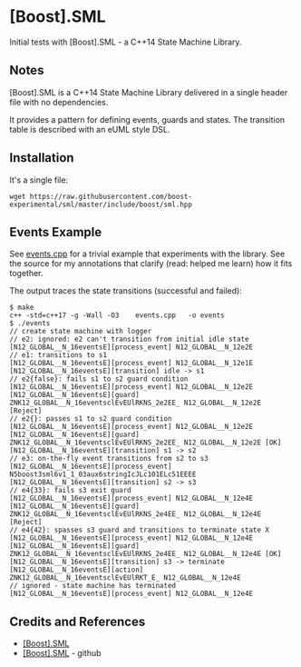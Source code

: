 # [Boost].SML

Initial tests with [Boost].SML - a C++14 State Machine Library.

## Notes

[Boost].SML is a C++14 State Machine Library delivered in a single header file with no dependencies.

It provides a pattern for defining events, guards and states. The transition table is described with an eUML style DSL.

## Installation

It's a single file:

    wget https://raw.githubusercontent.com/boost-experimental/sml/master/include/boost/sml.hpp

## Events Example

See [events.cpp](./events.cpp) for a trivial example that experiments with the library.
See the source for my annotations that clarify (read: helped me learn) how it fits together.

The output traces the state transitions (successful and failed):

    $ make
    c++ -std=c++17 -g -Wall -O3    events.cpp   -o events
    $ ./events
    // create state machine with logger
    // e2: ignored: e2 can't transition from initial idle state
    [N12_GLOBAL__N_16eventsE][process_event] N12_GLOBAL__N_12e2E
    // e1: transitions to s1
    [N12_GLOBAL__N_16eventsE][process_event] N12_GLOBAL__N_12e1E
    [N12_GLOBAL__N_16eventsE][transition] idle -> s1
    // e2{false}: fails s1 to s2 guard condition
    [N12_GLOBAL__N_16eventsE][process_event] N12_GLOBAL__N_12e2E
    [N12_GLOBAL__N_16eventsE][guard] ZNK12_GLOBAL__N_16eventsclEvEUlRKNS_2e2EE_ N12_GLOBAL__N_12e2E [Reject]
    // e2{}: passes s1 to s2 guard condition
    [N12_GLOBAL__N_16eventsE][process_event] N12_GLOBAL__N_12e2E
    [N12_GLOBAL__N_16eventsE][guard] ZNK12_GLOBAL__N_16eventsclEvEUlRKNS_2e2EE_ N12_GLOBAL__N_12e2E [OK]
    [N12_GLOBAL__N_16eventsE][transition] s1 -> s2
    // e3: on-the-fly event transitions from s2 to s3
    [N12_GLOBAL__N_16eventsE][process_event] N5boost3sml6v1_1_03aux6stringIcJLc101ELc51EEEE
    [N12_GLOBAL__N_16eventsE][transition] s2 -> s3
    // e4{33}: fails s3 exit guard
    [N12_GLOBAL__N_16eventsE][process_event] N12_GLOBAL__N_12e4E
    [N12_GLOBAL__N_16eventsE][guard] ZNK12_GLOBAL__N_16eventsclEvEUlRKNS_2e4EE_ N12_GLOBAL__N_12e4E [Reject]
    // e4{42}: spasses s3 guard and transitions to terminate state X
    [N12_GLOBAL__N_16eventsE][process_event] N12_GLOBAL__N_12e4E
    [N12_GLOBAL__N_16eventsE][guard] ZNK12_GLOBAL__N_16eventsclEvEUlRKNS_2e4EE_ N12_GLOBAL__N_12e4E [OK]
    [N12_GLOBAL__N_16eventsE][transition] s3 -> terminate
    [N12_GLOBAL__N_16eventsE][action] ZNK12_GLOBAL__N_16eventsclEvEUlRKT_E_ N12_GLOBAL__N_12e4E
    // ignored - state machine has terminated
    [N12_GLOBAL__N_16eventsE][process_event] N12_GLOBAL__N_12e4E

## Credits and References

* [[Boost].SML](https://boost-experimental.github.io/sml)
* [[Boost].SML](https://github.com/boost-experimental/sml) - github
